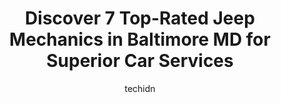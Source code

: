 ---
layout: ampstory
image: https://images.unsplash.com/photo-1603745716263-84cfdb9f366d?ixlib=rb-4.0.3&ixid=MnwxMjA3fDB8MHxwaG90by1wYWdlfHx8fGVufDB8fHx8&auto=format&fit=crop&w=640&h=853&q=80
author: techidn
featured: false
description: If youre in need of trustworthy and skilled Jeep Mechanic in Baltimore MD, USA, youll be pleased to discover the 7 best Jeep Mechanic in town. Their expertise and commitment to customer sa
title: Discover 7 Top-Rated Jeep Mechanics in Baltimore MD for Superior Car Services
cover:
   title: Discover 7 Top-Rated Jeep Mechanics in Baltimore MD for Superior Car Services
   subtitle: Rickpate
   background: https://images.unsplash.com/photo-1603745716263-84cfdb9f366d?ixlib=rb-4.0.3&ixid=MnwxMjA3fDB8MHxwaG90by1wYWdlfHx8fGVufDB8fHx8&auto=format&fit=crop&w=640&h=853&q=80

pages: 
 - layout: thirds
   top: <h1>#1 Top Gear Auto Shop</h1>
   bottom: "<p>I had a Maryland state inspection done on my 2016 Volvo C90. When I dropped off the vehicle i was greeted with perfect customer service, and an accurate time of pick up f</p>"
   background: https://www.knot35.com/toplist/wp-content/uploads/2023/06/best-jeep-mechanic-1-in-baltimore-md-1685836228.jpeg
   backgroundblur: true
 - layout: thirds
   top: <h1>#2 Framerite Auto Repair</h1>
   bottom: "<p>6414 Harford Rd, Baltimore, MD 21214, United States</p>"
   background: https://www.knot35.com/toplist/wp-content/uploads/2023/06/best-jeep-mechanic-2-in-baltimore-md-1685836229.jpeg
   cta:
      link: https://www.knot35.com/toplist/discover-7-top-rated-jeep-mechanics-in-baltimore-md-for-superior-car-services/
      text: Discover 7 Top-Rated Jeep Mechanics in Baltimore MD for Superior Car Services
 - layout: thirds
   top: <h1>#3 Vinces Auto Repair & Sales</h1>
   bottom: "<p>4411 E Monument St, Baltimore, MD 21205, United States</p>"
   background: https://www.knot35.com/toplist/wp-content/uploads/2023/06/best-jeep-mechanic-3-in-baltimore-md-1685836229.jpeg
   cta:
      link: https://www.knot35.com/toplist/discover-7-top-rated-jeep-mechanics-in-baltimore-md-for-superior-car-services/
      text: Discover 7 Top-Rated Jeep Mechanics in Baltimore MD for Superior Car Services
 - layout: thirds
   top: <h1>#4 Peas & Sliders Auto Body & Automotive Services</h1>
   bottom: "<p>4025 W Belvedere Ave #4025, Baltimore, MD 21215, United States</p>"
   background: https://images.unsplash.com/photo-1620421680010-0766ff230392?ixlib=rb-4.0.3&ixid=MnwxMjA3fDB8MHxwaG90by1wYWdlfHx8fGVufDB8fHx8&auto=format&fit=crop&w=640&h=853&q=80
   cta:
      link: https://www.knot35.com/toplist/discover-7-top-rated-jeep-mechanics-in-baltimore-md-for-superior-car-services/
      text: Discover 7 Top-Rated Jeep Mechanics in Baltimore MD for Superior Car Services
 - layout: thirds
   top: <h1>#5 JE Import Performance Inc</h1>
   bottom: "<p>6600 Moravia Park Dr, Baltimore, MD 21237, United States</p>"
   background: https://images.unsplash.com/photo-1567095761054-7a02e69e5c43?ixlib=rb-4.0.3&ixid=MnwxMjA3fDB8MHxwaG90by1wYWdlfHx8fGVufDB8fHx8&auto=format&fit=crop&w=640&h=853&q=80
   cta:
      link: https://www.knot35.com/toplist/discover-7-top-rated-jeep-mechanics-in-baltimore-md-for-superior-car-services/
      text: Discover 7 Top-Rated Jeep Mechanics in Baltimore MD for Superior Car Services
 - layout: thirds
   top: <h1>#6 Federal Motors</h1>
   bottom: "<p>1000 Covington St, Baltimore, MD 21230, United States</p>"
   background: https://images.unsplash.com/photo-1510906594845-bc082582c8cc?ixlib=rb-4.0.3&ixid=MnwxMjA3fDB8MHxwaG90by1wYWdlfHx8fGVufDB8fHx8&auto=format&fit=crop&w=640&h=853&q=80
   cta:
      link: https://www.knot35.com/toplist/discover-7-top-rated-jeep-mechanics-in-baltimore-md-for-superior-car-services/
      text: Discover 7 Top-Rated Jeep Mechanics in Baltimore MD for Superior Car Services
 - layout: thirds
   top: <h1>#7 Monument Street Auto Center</h1>
   bottom: "<p>3700 E Monument St, Baltimore, MD 21205, United States</p>"
   background: https://images.unsplash.com/photo-1496096265110-f83ad7f96608?ixlib=rb-4.0.3&ixid=MnwxMjA3fDB8MHxwaG90by1wYWdlfHx8fGVufDB8fHx8&auto=format&fit=crop&w=640&h=853&q=80
   cta:
      link: https://www.knot35.com/toplist/discover-7-top-rated-jeep-mechanics-in-baltimore-md-for-superior-car-services/
      text: Discover 7 Top-Rated Jeep Mechanics in Baltimore MD for Superior Car Services
 - layout: thirds
   middle: Continue reading...
   background: https://images.unsplash.com/photo-1515405295579-ba7b45403062?ixlib=rb-4.0.3&ixid=MnwxMjA3fDB8MHxwaG90by1wYWdlfHx8fGVufDB8fHx8&auto=format&fit=crop&w=640&h=853&q=80
   cta:
      link: https://www.knot35.com/toplist/discover-7-top-rated-jeep-mechanics-in-baltimore-md-for-superior-car-services/
      text: Discover 7 Top-Rated Jeep Mechanics in Baltimore MD for Superior Car Services
      
---